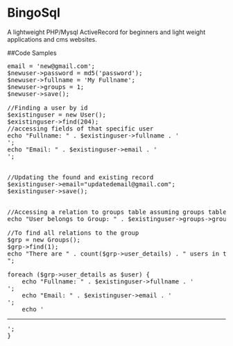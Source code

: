 BingoSql
========

A lightweight PHP/Mysql ActiveRecord for beginners and light weight applications and cms websites.


##Code Samples
<pre>
<?php

include('../bootstrap.php');

// Creating a new row in a table
$newuser = new User();
$newuser->email = 'new@gmail.com';
$newuser->password = md5('password');
$newuser->fullname = 'My Fullname';
$newuser->groups = 1;
$newuser->save();

//Finding a user by id
$existinguser = new User();
$existinguser->find(204);
//accessing fields of that specific user
echo "Fullname: " . $existinguser->fullname . '<br>';
echo "Email: " . $existinguser->email . '<br>';


//Updating the found and existing record
$existinguser->email="updatedemail@gmail.com";
$existinguser->save();


//Accessing a relation to groups table assuming groups table have a field group_name
echo "User belongs to Group: " . $existinguser->groups->group_name;

//To find all relations to the group
$grp = new Groups();
$grp->find(1);
echo "There are " . count($grp->user_details) . " users in this group<br>";

foreach ($grp->user_details as $user) {
    echo "Fullname: " . $existinguser->fullname . '<br>';
    echo "Email: " . $existinguser->email . '<br>';
    echo '<hr>';
}

</pre>